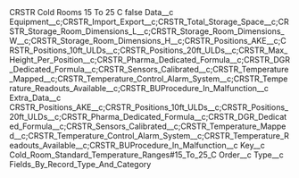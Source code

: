 <?xml version="1.0" encoding="UTF-8"?>
<CustomMetadata xmlns="http://soap.sforce.com/2006/04/metadata" xmlns:xsi="http://www.w3.org/2001/XMLSchema-instance" xmlns:xsd="http://www.w3.org/2001/XMLSchema">
    <label>CRSTR Cold Rooms 15 To 25 C</label>
    <protected>false</protected>
    <values>
        <field>Data__c</field>
        <value xsi:type="xsd:string">Equipment__c;CRSTR_Import_Export__c;CRSTR_Total_Storage_Space__c;CRSTR_Storage_Room_Dimensions_L__c;CRSTR_Storage_Room_Dimensions_W__c;CRSTR_Storage_Room_Dimensions_H__c;CRSTR_Positions_AKE__c;CRSTR_Positions_10ft_ULDs__c;CRSTR_Positions_20ft_ULDs__c;CRSTR_Max_Height_Per_Position__c;CRSTR_Pharma_Dedicated_Formula__c;CRSTR_DGR_Dedicated_Formula__c;CRSTR_Sensors_Calibrated__c;CRSTR_Temperature_Mapped__c;CRSTR_Temperature_Control_Alarm_System__c;CRSTR_Temperature_Readouts_Available__c;CRSTR_BUProcedure_In_Malfunction__c</value>
    </values>
    <values>
        <field>Extra_Data__c</field>
        <value xsi:type="xsd:string">CRSTR_Positions_AKE__c;CRSTR_Positions_10ft_ULDs__c;CRSTR_Positions_20ft_ULDs__c;CRSTR_Pharma_Dedicated_Formula__c;CRSTR_DGR_Dedicated_Formula__c;CRSTR_Sensors_Calibrated__c;CRSTR_Temperature_Mapped__c;CRSTR_Temperature_Control_Alarm_System__c;CRSTR_Temperature_Readouts_Available__c;CRSTR_BUProcedure_In_Malfunction__c</value>
    </values>
    <values>
        <field>Key__c</field>
        <value xsi:type="xsd:string">Cold_Room_Standard_Temperature_Ranges#15_To_25_C</value>
    </values>
    <values>
        <field>Order__c</field>
        <value xsi:nil="true"/>
    </values>
    <values>
        <field>Type__c</field>
        <value xsi:type="xsd:string">Fields_By_Record_Type_And_Category</value>
    </values>
</CustomMetadata>
